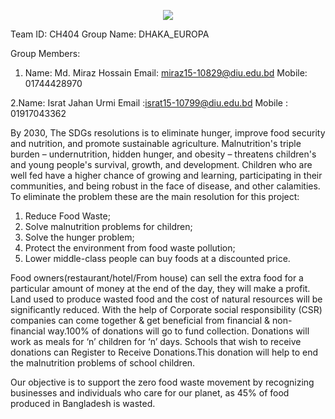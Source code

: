 <p align="center">
  <img src="https://raw.mirazhossain.me/europa/hackathon-zero_hunger.png" />
</p>

Team ID: CH404
Group Name: DHAKA_EUROPA

Group Members:

1. Name: Md. Miraz Hossain
Email: miraz15-10829@diu.edu.bd
Mobile: 01744428970

2.Name: Israt Jahan Urmi
Email :israt15-10799@diu.edu.bd
Mobile : 01917043362

By 2030, The SDGs resolutions is to eliminate hunger, improve food security and nutrition, and promote sustainable agriculture. Malnutrition's triple burden – undernutrition, hidden hunger, and obesity – threatens children's and young people's survival, growth, and development. Children who are well fed have a higher chance of growing and learning, participating in their communities, and being robust in the face of disease, and other calamities. To eliminate the problem these are the main resolution for this project:
1. Reduce Food  Waste;
2. Solve malnutrition problems for children;
3. Solve the hunger problem;
4. Protect the environment from food waste pollution;
5. Lower middle-class people can buy foods at a discounted price.


Food owners(restaurant/hotel/From house) can sell the extra food for a particular amount of money at the end of the day, they will make a profit. Land used to produce wasted food and the cost of natural resources will be significantly reduced. With the help of Corporate social responsibility (CSR) companies can come together & get beneficial from financial & non-financial way.100% of donations will go to fund collection. Donations will work as meals for ‘n’ children for ‘n’ days. Schools that wish to receive donations can  Register to Receive Donations.This donation will help to end the malnutrition problems of school children.


Our objective is to support the zero food waste movement by recognizing businesses and individuals who care for our planet, as 45% of food produced in Bangladesh is wasted.
